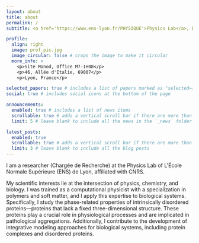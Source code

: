 ```yaml
---
layout: about
title: about
permalink: / 
subtitle: <a href='https://www.ens-lyon.fr/PHYSIQUE'>Physics Lab</a>, ENS de Lyon and <a href='https://www.cnrs.fr/en'>CNRS</a>, UMR 5672

profile:
  align: right
  image: prof_pic.jpg
  image_circular: false # crops the image to make it circular
  more_info: >
    <p>Site Monod, Office M7-1H08</p>
    <p>46, Allée d'Italie, 69007</p>
    <p>Lyon, France</p>

selected_papers: true # includes a list of papers marked as "selected={true}"
social: true # includes social icons at the bottom of the page

announcements:
  enabled: true # includes a list of news items
  scrollable: true # adds a vertical scroll bar if there are more than 3 news items
  limit: 5 # leave blank to include all the news in the `_news` folder

latest_posts:
  enabled: true
  scrollable: true # adds a vertical scroll bar if there are more than 3 new posts items
  limit: 3 # leave blank to include all the blog posts
---
```


I am a researcher (Chargée de Recherche) at the Physics Lab of L'École Normale Supérieure (ENS) de Lyon, affiliated with CNRS.

My scientific interests lie at the intersection of physics, chemistry, and biology. I was trained as a computational physicist with a specialization in polymers and soft matter, and I apply this expertise to biological systems. Specifically, I study the phase-related properties of intrinsically disordered proteins—proteins that lack a fixed three-dimensional structure. These proteins play a crucial role in physiological processes and are implicated in pathological aggregations. Additionally, I contribute to the development of integrative modeling approaches for biological systems, including protein complexes and disordered proteins.